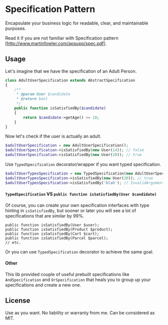 # Specification Pattern

Encapsulate your business logic for readable, clear, and maintainable purposes.

Read it if you are not familiar with Specification pattern [http://www.martinfowler.com/apsupp/spec.pdf].


## Usage
Let's imagine that we have the specification of an Adult Person.
```php
class AdultUserSpecification extends AbstractSpecification
{
    /**
     * @param User $candidate
     * @return bool
     */
    public function isSatisfiedBy($candidate)
    {
        return $candidate->getAge() >= 18;
    }
}
```

Now let's check if the user is actually an adult.
```php
$adultUserSpecification = new AdultUserSpecification();
$adultUserSpecification->isSatisfiedBy(new User(14)); // false
$adultUserSpecification->isSatisfiedBy(new User(20)); // true
```

Use `TypedSpecification` decorator/wrapper if you want typed specification.
```php
$adultUserTypesSpecification = new TypedSpecification(new AdultUserSpecification(), User::class);
$adultUserTypesSpecification->isSatisfiedBy(new User(20)); // true
$adultUserTypesSpecification->isSatisfiedBy('blah'); // InvalidArgumentException will be thrown
```


#### `TypedSpecification` VS `public function isSatisfiedBy(User $candidate)`
Of course, you can create your own specification interfaces with type hinting in `isSatisfiedBy`, 
but sooner or later you will see a lot of specifications that are similar by 99%.
```
public function isSatisfiedBy(User $user);
public function isSatisfiedBy(Product $product);
public function isSatisfiedBy(Cart $cart);
public function isSatisfiedBy(Parcel $parcel);
// etc.
```
Or you can use `TypedSpecification` decorator to achieve the same goal.


#### Other
This lib provided couple of useful prebuilt specifications like `AndSpecification` and `OrSpecification` 
that heals you to group up your specifications and create a new one.

## License
Use as you want. No liability or warranty from me. Can be considered as MIT.